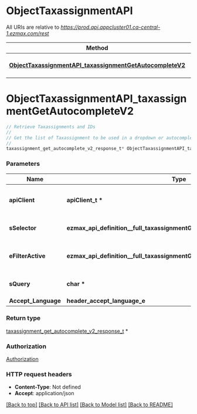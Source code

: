 # ObjectTaxassignmentAPI

All URIs are relative to *https://prod.api.appcluster01.ca-central-1.ezmax.com/rest*

Method | HTTP request | Description
------------- | ------------- | -------------
[**ObjectTaxassignmentAPI_taxassignmentGetAutocompleteV2**](ObjectTaxassignmentAPI.md#ObjectTaxassignmentAPI_taxassignmentGetAutocompleteV2) | **GET** /2/object/taxassignment/getAutocomplete/{sSelector} | Retrieve Taxassignments and IDs


# **ObjectTaxassignmentAPI_taxassignmentGetAutocompleteV2**
```c
// Retrieve Taxassignments and IDs
//
// Get the list of Taxassignment to be used in a dropdown or autocomplete control.
//
taxassignment_get_autocomplete_v2_response_t* ObjectTaxassignmentAPI_taxassignmentGetAutocompleteV2(apiClient_t *apiClient, ezmax_api_definition__full_taxassignmentGetAutocompleteV2_sSelector_e sSelector, ezmax_api_definition__full_taxassignmentGetAutocompleteV2_eFilterActive_e eFilterActive, char * sQuery, header_accept_language_e Accept_Language);
```

### Parameters
Name | Type | Description  | Notes
------------- | ------------- | ------------- | -------------
**apiClient** | **apiClient_t \*** | context containing the client configuration |
**sSelector** | **ezmax_api_definition__full_taxassignmentGetAutocompleteV2_sSelector_e** | The type of Taxassignments to return | 
**eFilterActive** | **ezmax_api_definition__full_taxassignmentGetAutocompleteV2_eFilterActive_e** | Specify which results we want to display. | [optional] [default to &#39;Active&#39;]
**sQuery** | **char \*** | Allow to filter the returned results | [optional] 
**Accept_Language** | **header_accept_language_e** |  | [optional] 

### Return type

[taxassignment_get_autocomplete_v2_response_t](taxassignment_get_autocomplete_v2_response.md) *


### Authorization

[Authorization](../README.md#Authorization)

### HTTP request headers

 - **Content-Type**: Not defined
 - **Accept**: application/json

[[Back to top]](#) [[Back to API list]](../README.md#documentation-for-api-endpoints) [[Back to Model list]](../README.md#documentation-for-models) [[Back to README]](../README.md)

